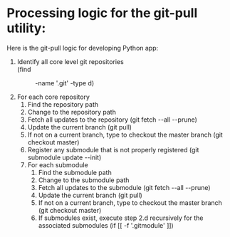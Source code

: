 # Processing logic for the git-pull utility:


Here is the git-pull logic for developing Python app:

1. Identify all core level git repositories  
		(find <dir> -name '.git' -type d)
1. For each core repository
   1. Find the repository path
   1. Change to the repository path
   1. Fetch all updates to the repository (git fetch --all --prune)
   1. Update the current branch (git pull)
   1. If not on a current branch, type to checkout the master branch (git checkout master)
   1. Register any submodule that is not properly registered (git submodule update --init)
   1. For each submodule
      1. Find the submodule path
      1. Change to the submodule path
      1. Fetch all updates to the submodule (git fetch --all --prune)
      1. Update the current branch (git pull)
      1. If not on a current branch, type to checkout the master branch (git checkout master)
      1. If submodules exist, execute step 2.d recursively for the associated submodules (if [[ -f '.gitmodule' ]])
